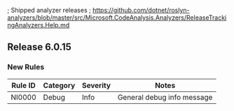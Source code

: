 ; Shipped analyzer releases
; https://github.com/dotnet/roslyn-analyzers/blob/master/src/Microsoft.CodeAnalysis.Analyzers/ReleaseTrackingAnalyzers.Help.md

## Release 6.0.15

### New Rules

Rule ID | Category | Severity | Notes
--------|----------|----------|--------------------
NI0000  | Debug    | Info     | General debug info message